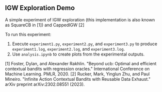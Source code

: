 IGW Exploration Demo
---
A simple experiment of IGW exploration (this implementation is also known as SquareCB in \[1\]) and CappedIGW \[2\]

To run this experiment: 
1. Execute `experiment1.py`, `experiment2.py`, and `experiment3.py` to produce `experiment1.log`, `experiment2.log`, and `experiment3.log`.
2. Use `analysis.ipynb` to create plots from the experimental outputs.

\[1\] Foster, Dylan, and Alexander Rakhlin. "Beyond ucb: Optimal and efficient contextual bandits with regression oracles." International Conference on Machine Learning. PMLR, 2020.
\[2\] Rucker, Mark, Yinglun Zhu, and Paul Mineiro. "Infinite Action Contextual Bandits with Reusable Data Exhaust." arXiv preprint arXiv:2302.08551 (2023).
